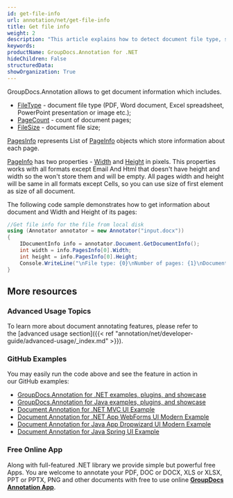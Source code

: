 ```yaml
---
id: get-file-info
url: annotation/net/get-file-info
title: Get file info
weight: 2
description: "This article explains how to detect document file type, size and calculate pages count when annotate documents or images with GroupDocs.Annotation."
keywords: 
productName: GroupDocs.Annotation for .NET
hideChildren: False
structuredData:
showOrganization: True
---
```

GroupDocs.Annotation allows to get document information which includes.

*   [FileType](https://apireference.groupdocs.com/net/annotation/groupdocs.annotation/idocumentinfo/properties/filetype) - document file type (PDF, Word document, Excel spreadsheet, PowerPoint presentation or image etc.);
*   [PageCount](https://apireference.groupdocs.com/net/annotation/groupdocs.annotation/idocumentinfo/properties/pagecount) - count of document pages;
*   [FileSize](https://apireference.groupdocs.com/net/annotation/groupdocs.annotation/idocumentinfo/properties/size) - document file size;

[PagesInfo](https://apireference.groupdocs.com/annotation/net/groupdocs.annotation/idocumentinfo/properties/pagesinfo) represents List of [PageInfo](https://apireference.groupdocs.com/annotation/net/groupdocs.annotation.models/pageinfo) objects which store information about each page. 

[PageInfo](https://apireference.groupdocs.com/annotation/net/groupdocs.annotation.models/pageinfo) has two properties - [Width](https://apireference.groupdocs.com/annotation/net/groupdocs.annotation.models/pageinfo/properties/width) and [Height](https://apireference.groupdocs.com/annotation/net/groupdocs.annotation.models/pageinfo/properties/height) in pixels. This properties works with all formats except Email And Html that doesn't have height and width so the won't store them and will be empty. All pages width and height will be same in all formats except Cells, so you can use size of first element as size of all document.

The following code sample demonstrates how to get information about document and Width and Height of its pages:

```csharp
//Get file info for the file from local disk
using (Annotator annotator = new Annotator("input.docx"))
{
	IDocumentInfo info = annotator.Document.GetDocumentInfo();
    int width = info.PagesInfo[0].Width;
    int height = info.PagesInfo[0].Height;
    Console.WriteLine("\nFile type: {0}\nNumber of pages: {1}\nDocument size: {2} bytes", info.FileType, info.PageCount, info.Size);
}
```

## More resources
### Advanced Usage Topics
To learn more about document annotating features, please refer to the [advanced usage section]({{< ref "annotation/net/developer-guide/advanced-usage/_index.md" >}}).

### GitHub Examples
You may easily run the code above and see the feature in action in our GitHub examples:

*   [GroupDocs.Annotation for .NET examples, plugins, and showcase](https://github.com/groupdocs-annotation/GroupDocs.Annotation-for-.NET)
*   [GroupDocs.Annotation for Java examples, plugins, and showcase](https://github.com/groupdocs-annotation/GroupDocs.Annotation-for-Java)
*   [Document Annotation for .NET MVC UI Example](https://github.com/groupdocs-annotation/GroupDocs.Annotation-for-.NET-MVC)
*   [Document Annotation for .NET App WebForms UI Modern Example](https://github.com/groupdocs-annotation/GroupDocs.Annotation-for-.NET-WebForms)
*   [Document Annotation for Java App Dropwizard UI Modern Example](https://github.com/groupdocs-annotation/GroupDocs.Annotation-for-Java-Dropwizard)
*   [Document Annotation for Java Spring UI Example](https://github.com/groupdocs-annotation/GroupDocs.Annotation-for-Java-Spring)
    

### Free Online App
Along with full-featured .NET library we provide simple but powerful free Apps.
You are welcome to annotate your PDF, DOC or DOCX, XLS or XLSX, PPT or PPTX, PNG and other documents with free to use online **[GroupDocs Annotation App](https://products.groupdocs.app/annotation)**.
